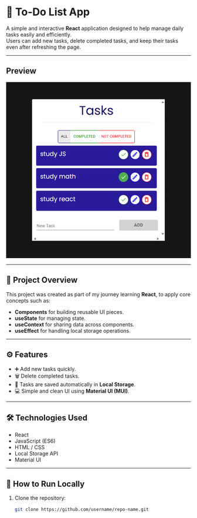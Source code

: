# 🧠 To-Do List App

A simple and interactive **React** application designed to help manage daily tasks easily and efficiently.  
Users can add new tasks, delete completed tasks, and keep their tasks even after refreshing the page.

---

## Preview
![App Preview](https://github.com/Maha7735/react-app-TodoList/blob/eebd8be35f574bb26d0a90248c9ee4578599e612/reactAppTodoList.jpg)

---

## 🎯 Project Overview
This project was created as part of my journey learning **React**, to apply core concepts such as:
- **Components** for building reusable UI pieces.
- **useState** for managing state.
- **useContext** for sharing data across components.
- **useEffect** for handling local storage operations.

---

## ⚙️ Features
- ➕ Add new tasks quickly.
- 🗑️ Delete completed tasks.
- 💾 Tasks are saved automatically in **Local Storage**.
- 💻 Simple and clean UI using **Material UI (MUI)**.

---

## 🛠️ Technologies Used
- React  
- JavaScript (ES6)  
- HTML / CSS  
- Local Storage API  
- Material UI  

---

## 🚀 How to Run Locally
1. Clone the repository:
   ```bash
   git clone https://github.com/username/repo-name.git
